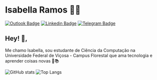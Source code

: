 # Isabella Ramos :woman_technologist:
[![Outlook Badge](https://img.shields.io/badge/-Email-3871c1?style=flat-square&logo=Gmail&logoColor=white&link=mailto:isabellamenezesramos@outlook.com)](mailto:isabellamenezesramos@outlook.com)
[![Linkedin Badge](https://img.shields.io/badge/-LinkedIn-blue?style=flat-square&logo=Linkedin&logoColor=white&link=https://www.linkedin.com/in/isabella-ramos-550319153/)](https://www.linkedin.com/in/isabella-ramos-550319153/)
[![Telegram Badge](https://img.shields.io/badge/-Telegram-1ca0f1?style=flat-square&labelColor=1ca0f1&logo=telegram&logoColor=white&link=https://t.me/isabellazramos)](https://t.me/isabellazramos)


## Hey! 👋,           
Me chamo Isabella, sou estudante de Ciência da Computação na Universidade Federal de Viçosa - Campus Florestal que ama tecnologia e aprender coisas novas :orange_heart::books:


![GitHub stats](https://github-readme-stats.vercel.app/api?username=isabellazramos&show_icons=true&theme=dracula)
![Top Langs](https://github-readme-stats.vercel.app/api/top-langs/?username=isabellazramos&layout=compact&theme=dracula)
